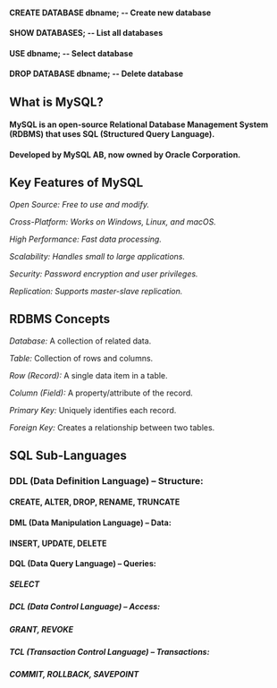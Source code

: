 #### CREATE DATABASE dbname;      -- Create new database
#### SHOW DATABASES;              -- List all databases
#### USE dbname;                  -- Select database
#### DROP DATABASE dbname;        -- Delete database

##  What is MySQL?
#### MySQL is an open-source Relational Database Management System (RDBMS) that uses SQL (Structured Query Language).

#### Developed by MySQL AB, now owned by Oracle Corporation.

## Key Features of MySQL

_Open Source: Free to use and modify._

_Cross-Platform: Works on Windows, Linux, and macOS._

_High Performance: Fast data processing._

_Scalability: Handles small to large applications._

_Security: Password encryption and user privileges._

_Replication: Supports master-slave replication._

## RDBMS Concepts
*Database:* A collection of related data.

*Table:* Collection of rows and columns.

*Row (Record):* A single data item in a table.

*Column (Field):* A property/attribute of the record.

*Primary Key:* Uniquely identifies each record.

*Foreign Key:* Creates a relationship between two tables.

## SQL Sub-Languages
### DDL (Data Definition Language) – Structure:

#### CREATE, ALTER, DROP, RENAME, TRUNCATE

#### DML (Data Manipulation Language) – Data:

#### INSERT, UPDATE, DELETE

#### DQL (Data Query Language) – Queries:

##### SELECT

##### DCL (Data Control Language) – Access:

##### GRANT, REVOKE

##### TCL (Transaction Control Language) – Transactions:

##### COMMIT, ROLLBACK, SAVEPOINT


